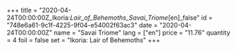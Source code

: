 +++
title = "2020-04-24T00:00:00Z_Ikoria:_Lair_of_Behemoths_Savai_Triome_[en]_false"
id = "748e6a61-9c1f-4225-9f04-e54002f63ac3"
date = "2020-04-24T00:00:00Z"
name = "Savai Triome"
lang = ["en"]
price = "11.76"
quantity = 4
foil = false
set = "Ikoria: Lair of Behemoths"
+++

